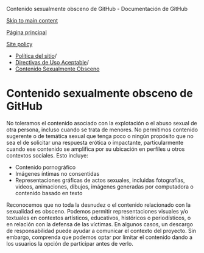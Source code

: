 Contenido sexualmente obsceno de GitHub - Documentación de GitHub

[Skip to main content](#main-content)

[Página principal](/es)

[Site policy](/es/site-policy)

* [Política del sitio](/es/site-policy)/
* [Directivas de Uso Aceptable](/es/site-policy/acceptable-use-policies)/
* [Contenido Sexualmente Obsceno](/es/site-policy/acceptable-use-policies/github-sexually-obscene-content)

Contenido sexualmente obsceno de GitHub
==========

No toleramos el contenido asociado con la explotación o el abuso sexual de otra persona, incluso cuando se trata de menores. No permitimos contenido sugerente o de temática sexual que tenga poco o ningún propósito que no sea el de solicitar una respuesta erótica o impactante, particularmente cuando ese contenido se amplifica por su ubicación en perfiles u otros contextos sociales. Esto incluye:

* Contenido pornográfico
* Imágenes íntimas no consentidas
* Representaciones gráficas de actos sexuales, incluidas fotografías, videos, animaciones, dibujos, imágenes generadas por computadora o contenido basado en texto

Reconocemos que no toda la desnudez o el contenido relacionado con la sexualidad es obsceno. Podemos permitir representaciones visuales y/o textuales en contextos artísticos, educativos, históricos o periodísticos, o en relación con la defensa de las víctimas. En algunos casos, un descargo de responsabilidad puede ayudar a comunicar el contexto del proyecto. Sin embargo, comprenda que podemos optar por limitar el contenido dando a los usuarios la opción de participar antes de verlo.
